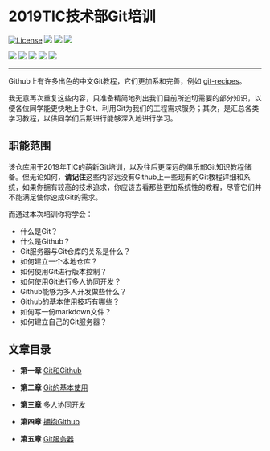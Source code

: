 # 2019TIC技术部Git培训
[![License](https://img.shields.io/github/license/mashape/apistatus.svg?maxAge=2592000)](https://github.com/WhiteRobe/TIC2019GitTrain/blob/master/LICENSE)
![](https://img.shields.io/github/repo-size/WhiteRobe/TIC2019GitTrain.svg)
![](https://img.shields.io/github/last-commit/WhiteRobe/TIC2019GitTrain.svg)
![](https://img.shields.io/github/forks/WhiteRobe/TIC2019GitTrain.svg?style=social)

[![](https://img.shields.io/badge/Markdown-github-blue.svg)](https://help.github.com/en/articles/about-writing-and-formatting-on-github)
![](https://img.shields.io/badge/Windows-7|10-blue.svg)
![](https://img.shields.io/badge/Java-1.8+-blue.svg)
![](https://img.shields.io/badge/Python-2.7|3.6-blue.svg)
![](https://img.shields.io/badge/javascript-ES6-blue.svg)

---

Github上有许多出色的中文Git教程，它们更加系和完善，例如 [git-recipes](https://github.com/geeeeeeeeek/git-recipes)。
 
我无意再次重复这些内容，只准备精简地列出我们目前所迫切需要的部分知识，以便各位同学能更快地上手Git、利用Git为我们的工程需求服务；其次，是汇总各类学习教程，以供同学们后期进行能够深入地进行学习。

## 职能范围

该仓库用于2019年TIC的萌新Git培训，以及往后更深远的俱乐部Git知识教程储备。但无论如何，**请记住**这些内容远没有Github上一些现有的Git教程详细和系统，如果你拥有较高的技术追求，你应该去看那些更加系统性的教程，尽管它们并不能满足使你速成Git的需求。

而通过本次培训你将学会：

- 什么是Git？
- 什么是Github？
- Git服务器与Git仓库的关系是什么？
- 如何建立一个本地仓库？
- 如何使用Git进行版本控制？
- 如何使用Git进行多人协同开发？
- Github能够为多人开发做些什么？
- Github的基本使用技巧有哪些？
- 如何写一份markdown文件？
- 如何建立自己的Git服务器？


## 文章目录

- **第一章** [Git和Github](https://github.com/WhiteRobe/TIC2019GitTrain/blob/master/articles/git_and_github.md)

- **第二章** [Git的基本使用](https://github.com/WhiteRobe/TIC2019GitTrain/blob/master/articles/how_to_use_git.md)

- **第三章** [多人协同开发](https://github.com/WhiteRobe/TIC2019GitTrain/blob/master/articles/cooperation_with_git.md)

- **第四章** [拥抱Github](https://github.com/WhiteRobe/TIC2019GitTrain/blob/master/articles/welcome_to_github.md)

- **第五章** [Git服务器](https://github.com/WhiteRobe/TIC2019GitTrain/blob/master/articles/git_server.md)